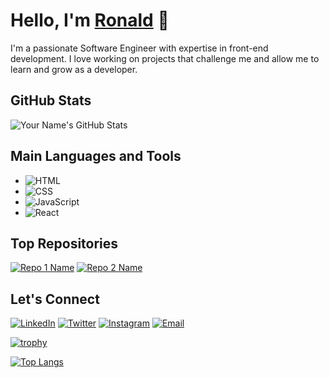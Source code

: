 <!-- Your Name -->
# Hello, I'm [Ronald](https://yourwebsite.com) 👋

<!-- A short introduction about yourself -->
I'm a passionate Software Engineer with expertise in front-end development. I love working on projects that challenge me and allow me to learn and grow as a developer.

<!-- GitHub Stats -->
## GitHub Stats

![Your Name's GitHub Stats](https://github-readme-stats.vercel.app/api?username=mj-e-boc&show_icons=true&theme=radical)

<!-- Main Languages and Tools -->
## Main Languages and Tools

- ![HTML](https://img.shields.io/badge/-HTML-E34F26?style=flat&logo=html5&logoColor=white)
- ![CSS](https://img.shields.io/badge/-CSS-1572B6?style=flat&logo=css3&logoColor=white)
- ![JavaScript](https://img.shields.io/badge/-JavaScript-F7DF1E?style=flat&logo=javascript&logoColor=black)
- ![React](https://img.shields.io/badge/-React-61DAFB?style=flat&logo=react&logoColor=black)


<!-- Top Repositories -->
## Top Repositories
[![Repo 1 Name](https://github-readme-stats.vercel.app/api/pin/?username=mj-e-boc&repo=To-Do-List&theme=radical)](https://github.com/mj-e-boc/To-Do-List)
[![Repo 2 Name](https://github-readme-stats.vercel.app/api/pin/?username=mj-e-boc&repo=Awesome-Books&theme=radical)](https://github.com/mj-e-boc/Awesome-Books)

<!-- Let's Connect -->
## Let's Connect

[![LinkedIn](https://img.shields.io/badge/-LinkedIn-0077B5?style=flat&logo=linkedin&logoColor=white)](https://www.linkedin.com/in/ronald-mjonono-86365988/)
[![Twitter](https://img.shields.io/badge/-Twitter-1DA1F2?style=flat&logo=twitter&logoColor=white)](https://twitter.com/MjononoRonald)
[![Instagram](https://img.shields.io/badge/-Instagram-E4405F?style=flat&logo=instagram&logoColor=white)](https://www.instagram.com/mj_e_boc/)
[![Email](https://img.shields.io/badge/-Email-D14836?style=flat&logo=gmail&logoColor=white)](mailto:mjononoronald@gmail.com)

<!-- Visitors Counter -->
<!--![Visitors](https://visitor-badge.glitch.me/badge?page_id=mj-e-boc.mj-e-boc)-->

<!-- GitHub Profile Trophy -->
[![trophy](https://github-profile-trophy.vercel.app/?username=mj-e-boc&theme=onedark)](https://github.com/ryo-ma/github-profile-trophy)

<!-- GitHub Extra Pins -->
[![Top Langs](https://github-readme-stats.vercel.app/api/top-langs/?username=mj-e-boc&theme=radical)](https://github.com/mj-e-boc/github-readme-stats)
